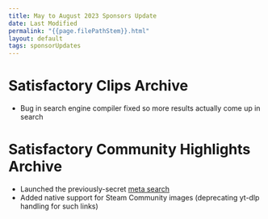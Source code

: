 ```yaml
---
title: May to August 2023 Sponsors Update
date: Last Modified
permalink: "{{page.filePathStem}}.html"
layout: default
tags: sponsorUpdates
---
```

# Satisfactory Clips Archive
* Bug in search engine compiler fixed so more results actually come up in search

# Satisfactory Community Highlights Archive
* Launched the previously-secret [meta search](https://communityhighlights.satisfactory.video/meta-search/?meta%5B%5D=jace+mom+would+live+here&meta%5B%5D=jace+would+commute+there&meta%5B%5D=jace+would+cross+this+bridge&meta%5B%5D=jace+would+drink+there&meta%5B%5D=jace+would+eat+there&meta%5B%5D=jace+would+holiday+there&meta%5B%5D=jace+would+live+there&meta%5B%5D=jace+would+look+at+art+there&meta%5B%5D=jace+would+not+live+there&meta%5B%5D=jace+would+scheme+evil+schemes+here&meta%5B%5D=jace+would+stay+there+for+the+weekend&meta%5B%5D=jace+would+stay+there+overnight&meta%5B%5D=jace+would+work+there&meta%5B%5D=robo+jace)
* Added native support for Steam Community images (deprecating yt-dlp handling for such links)
